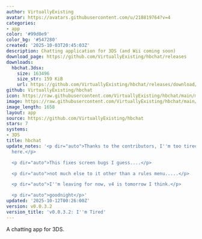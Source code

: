 ```yaml
---
author: VirtuallyExisting
avatar: https://avatars.githubusercontent.com/u/218819764?v=4
categories:
- app
color: '#99d0e9'
color_bg: '#547280'
created: '2025-10-03T20:45:03Z'
description: Chatting application for 3DS (and Wii coming soon)
download_page: https://github.com/VirtuallyExisting/hbchat/releases
downloads:
  hbchat.3dsx:
    size: 163496
    size_str: 159 KiB
    url: https://github.com/VirtuallyExisting/hbchat/releases/download/v0.0.3.2/hbchat.3dsx
github: VirtuallyExisting/hbchat
icon: https://raw.githubusercontent.com/VirtuallyExisting/hbchat/main/meta/icon.png
image: https://raw.githubusercontent.com/VirtuallyExisting/hbchat/main/meta/banner.png
image_length: 1658
layout: app
source: https://github.com/VirtuallyExisting/hbchat
stars: 7
systems:
- 3DS
title: hbchat
update_notes: '<p dir="auto">Thanks to the contributors, I''m too tired to list them
  here.</p>

  <p dir="auto">This fixes screen bugs I guess....</p>

  <p dir="auto">not much else to it other than a rules menu.....</p>

  <p dir="auto">I''m leaving for now, v4 is tomorrow I think.</p>

  <p dir="auto">goodnight</p>'
updated: '2025-10-12T00:26:00Z'
version: v0.0.3.2
version_title: 'v0.0.3.2: I''m Tired'
---
```

A chatting app for 3DS.